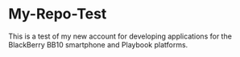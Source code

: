 My-Repo-Test
============

This is a test of my new account for developing applications for the BlackBerry BB10 smartphone and Playbook platforms. 